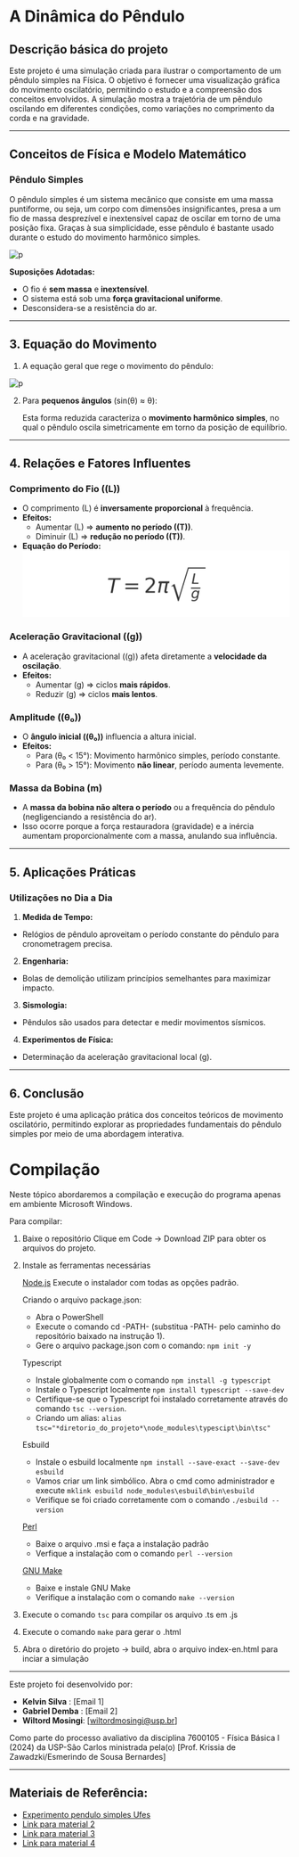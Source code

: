 # **A Dinâmica do Pêndulo**


##  Descrição básica do projeto

Este projeto é uma simulação criada para ilustrar o comportamento de um pêndulo simples na Física. O objetivo é fornecer uma visualização gráfica do movimento oscilatório, permitindo o estudo e a compreensão dos conceitos envolvidos. A simulação mostra a trajetória de um pêndulo oscilando em diferentes condições, como variações no comprimento da corda e na gravidade.

---

## Conceitos de Física e Modelo Matemático

### Pêndulo Simples
O pêndulo simples é um sistema mecânico que consiste em uma massa puntiforme, ou seja, um corpo com dimensões insignificantes, presa a um fio de massa desprezível e inextensível capaz de oscilar em torno de uma posição fixa. Graças à sua simplicidade, esse pêndulo é bastante usado durante o estudo do movimento harmônico simples. 

![p](https://github.com/user-attachments/assets/4d0aec33-c7d6-4356-a312-97a787f06f28)

**Suposições Adotadas:**
- O fio é **sem massa** e **inextensível**.  
- O sistema está sob uma **força gravitacional uniforme**.  
- Desconsidera-se a resistência do ar.

---

## **3. Equação do Movimento**

1. A equação geral que rege o movimento do pêndulo:  

![p](https://github.com/user-attachments/assets/e0fe851a-274a-4b1c-84ac-072ec8f04195)


2. Para **pequenos ângulos** (sin(θ) ≈ θ):  


   Esta forma reduzida caracteriza o **movimento harmônico simples**, no qual o pêndulo oscila simetricamente em torno da posição de equilíbrio.

---


## **4. Relações e Fatores Influentes**

### **Comprimento do Fio (\(L\))**
- O comprimento \(L\) é **inversamente proporcional** à frequência.  
- **Efeitos:**  
  - Aumentar \(L\) => **aumento no período (\(T\))**.  
  - Diminuir \(L\) => **redução no período (\(T\))**.  
- **Equação do Período:**  
![Period Equation](./equation_3.png)

### **Aceleração Gravitacional (\(g\))**
- A aceleração gravitacional (\(g\)) afeta diretamente a **velocidade da oscilação**.  
- **Efeitos:**  
  - Aumentar \(g\) => ciclos **mais rápidos**.  
  - Reduzir \(g\) => ciclos **mais lentos**.

### **Amplitude (\(θ₀\))**
- O **ângulo inicial (\(θ₀\))** influencia a altura inicial.  
- **Efeitos:**  
  - Para \(θ₀ < 15°\): Movimento harmônico simples, período constante.  
  - Para \(θ₀ > 15°\): Movimento **não linear**, período aumenta levemente.



### **Massa da Bobina (m)**
- A **massa da bobina não altera o período** ou a frequência do pêndulo (negligenciando a resistência do ar).  
- Isso ocorre porque a força restauradora (gravidade) e a inércia aumentam proporcionalmente com a massa, anulando sua influência.


---

## **5. Aplicações Práticas**

### **Utilizações no Dia a Dia**
1. **Medida de Tempo:**  
- Relógios de pêndulo aproveitam o período constante do pêndulo para cronometragem precisa.

2. **Engenharia:**  
- Bolas de demolição utilizam princípios semelhantes para maximizar impacto.

3. **Sismologia:**  
- Pêndulos são usados para detectar e medir movimentos sísmicos.

4. **Experimentos de Física:**  
- Determinação da aceleração gravitacional local (g).

---

## **6. Conclusão**

Este projeto é uma aplicação prática dos conceitos teóricos de movimento oscilatório, permitindo explorar as propriedades fundamentais do pêndulo simples por meio de uma abordagem interativa.



# Compilação

Neste tópico abordaremos a compilação e execução do programa apenas em ambiente Microsoft Windows.

Para compilar:

  1. Baixe o repositório
      Clique em Code -> Download ZIP para obter os arquivos do projeto.

  2. Instale as ferramentas necessárias

       [Node.js](https://nodejs.org/en)
         Execute o instalador com todas as opções padrão.

      Criando o arquivo package.json:
       - Abra o PowerShell
       - Execute o comando cd -PATH- (substitua -PATH- pelo caminho do repositório baixado na instrução 1).
       - Gere o arquivo package.json com o comando: ```npm init -y```

     Typescript
       - Instale globalmente com o comando  ```npm install -g typescript```
       - Instale o Typescript localmente ```npm install typescript --save-dev```
       - Certifique-se que o Typescript foi instalado corretamente através do comando ```tsc --version```.
       - Criando um alias: ```alias tsc="*diretorio_do_projeto*\node_modules\typescipt\bin\tsc"```     

     Esbuild
        - Instale o esbuild localmente ```npm install --save-exact --save-dev esbuild```
        - Vamos criar um link simbólico. Abra o cmd como administrador e execute
                  ```mklink esbuild node_modules\esbuild\bin\esbuild```
        - Verifique se foi criado corretamente com o comando ```./esbuild --version```
    
     [Perl](https://strawberryperl.com/)
       - Baixe o arquivo .msi e faça a instalação padrão
       - Verfique a instalação com o comando ```perl --version```
    
     [GNU Make](https://www.gnu.org/software/make/)
       - Baixe e instale GNU Make
       - Verifique a instalação com o comando ```make --version```

  4. Execute o comando ```tsc``` para compilar os arquivo .ts em .js

  5. Execute o comando ```make``` para gerar o .html

  6. Abra o diretório do projeto -> build, abra o arquivo index-en.html para inciar a simulação

---     
     

Este projeto foi desenvolvido por:

- **Kelvin Silva** : [Email 1]
- **Gabriel Demba** : [Email 2]
- **Wiltord Mosingi**: [wiltordmosingi@usp.br]

Como parte do processo avaliativo da disciplina 7600105 - Física Básica I (2024) da USP-São Carlos ministrada pela(o) [Prof. Krissia de Zawadzki/Esmerindo de Sousa Bernardes]

---

## Materiais de Referência:

- [Experimento pendulo simples Ufes](https://fisica.ufes.br/sites/fisica.ufes.br/files/field/anexo/experiencia_a8_-_pendulo_simples_e_pendulo_fisico.pdf)
- [Link para material 2](URL_2)
- [Link para material 3](URL_3)
- [Link para material 4](URL_4)
         

     
     
         
